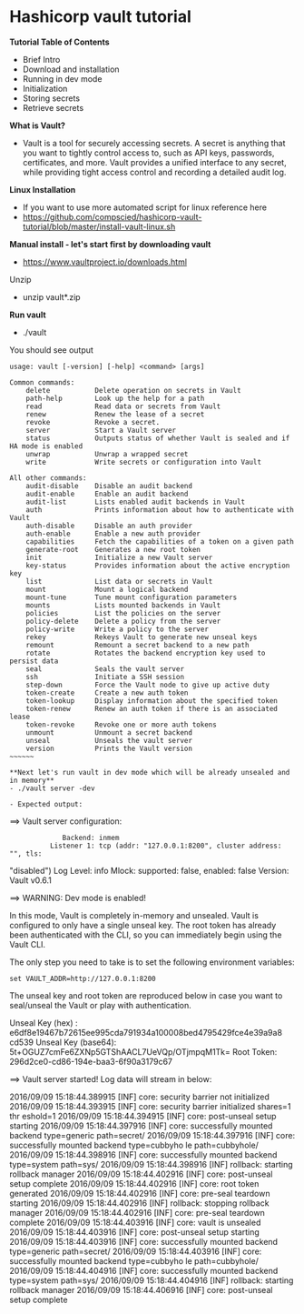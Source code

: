 # Hashicorp vault tutorial

**Tutorial Table of Contents** 
- Brief Intro
- Download and installation
- Running in dev mode
- Initialization 
- Storing secrets 
- Retrieve secrets

**What is Vault?**
- Vault is a tool for securely accessing secrets. A secret is anything that you want to tightly control access to, such as API keys, passwords, certificates, and more. Vault provides a unified interface to any secret, while providing tight access control and recording a detailed audit log.


**Linux Installation**
- If you want to use more automated script for linux reference here
- https://github.com/compscied/hashicorp-vault-tutorial/blob/master/install-vault-linux.sh


**Manual install - let's start first by downloading vault** 
- https://www.vaultproject.io/downloads.html

Unzip
- unzip vault*.zip

**Run vault**
- ./vault

You should see output
~~~~~~~
usage: vault [-version] [-help] <command> [args]

Common commands:
    delete           Delete operation on secrets in Vault
    path-help        Look up the help for a path
    read             Read data or secrets from Vault
    renew            Renew the lease of a secret
    revoke           Revoke a secret.
    server           Start a Vault server
    status           Outputs status of whether Vault is sealed and if HA mode is enabled
    unwrap           Unwrap a wrapped secret
    write            Write secrets or configuration into Vault

All other commands:
    audit-disable    Disable an audit backend
    audit-enable     Enable an audit backend
    audit-list       Lists enabled audit backends in Vault
    auth             Prints information about how to authenticate with Vault
    auth-disable     Disable an auth provider
    auth-enable      Enable a new auth provider
    capabilities     Fetch the capabilities of a token on a given path
    generate-root    Generates a new root token
    init             Initialize a new Vault server
    key-status       Provides information about the active encryption key
    list             List data or secrets in Vault
    mount            Mount a logical backend
    mount-tune       Tune mount configuration parameters
    mounts           Lists mounted backends in Vault
    policies         List the policies on the server
    policy-delete    Delete a policy from the server
    policy-write     Write a policy to the server
    rekey            Rekeys Vault to generate new unseal keys
    remount          Remount a secret backend to a new path
    rotate           Rotates the backend encryption key used to persist data
    seal             Seals the vault server
    ssh              Initiate a SSH session
    step-down        Force the Vault node to give up active duty
    token-create     Create a new auth token
    token-lookup     Display information about the specified token
    token-renew      Renew an auth token if there is an associated lease
    token-revoke     Revoke one or more auth tokens
    unmount          Unmount a secret backend
    unseal           Unseals the vault server
    version          Prints the Vault version
~~~~~~

**Next let's run vault in dev mode which will be already unsealed and in memory**
- ./vault server -dev

- Expected output:
~~~~~~~~~~
==> Vault server configuration:

                 Backend: inmem
              Listener 1: tcp (addr: "127.0.0.1:8200", cluster address: "", tls:
 "disabled")
               Log Level: info
                   Mlock: supported: false, enabled: false
                 Version: Vault v0.6.1

==> WARNING: Dev mode is enabled!

In this mode, Vault is completely in-memory and unsealed.
Vault is configured to only have a single unseal key. The root
token has already been authenticated with the CLI, so you can
immediately begin using the Vault CLI.

The only step you need to take is to set the following
environment variables:

    set VAULT_ADDR=http://127.0.0.1:8200

The unseal key and root token are reproduced below in case you
want to seal/unseal the Vault or play with authentication.

Unseal Key (hex)   : e6df8e19467b72615ee995cda791934a100008bed4795429fce4e39a9a8
cd539
Unseal Key (base64): 5t+OGUZ7cmFe6ZXNp5GTShAACL7UeVQp/OTjmpqM1Tk=
Root Token: 296d2ce0-cd86-194e-baa3-6f90a3179c67

==> Vault server started! Log data will stream in below:

2016/09/09 15:18:44.389915 [INF] core: security barrier not initialized
2016/09/09 15:18:44.393915 [INF] core: security barrier initialized shares=1 thr
eshold=1
2016/09/09 15:18:44.394915 [INF] core: post-unseal setup starting
2016/09/09 15:18:44.397916 [INF] core: successfully mounted backend type=generic
 path=secret/
2016/09/09 15:18:44.397916 [INF] core: successfully mounted backend type=cubbyho
le path=cubbyhole/
2016/09/09 15:18:44.398916 [INF] core: successfully mounted backend type=system
path=sys/
2016/09/09 15:18:44.398916 [INF] rollback: starting rollback manager
2016/09/09 15:18:44.402916 [INF] core: post-unseal setup complete
2016/09/09 15:18:44.402916 [INF] core: root token generated
2016/09/09 15:18:44.402916 [INF] core: pre-seal teardown starting
2016/09/09 15:18:44.402916 [INF] rollback: stopping rollback manager
2016/09/09 15:18:44.402916 [INF] core: pre-seal teardown complete
2016/09/09 15:18:44.403916 [INF] core: vault is unsealed
2016/09/09 15:18:44.403916 [INF] core: post-unseal setup starting
2016/09/09 15:18:44.403916 [INF] core: successfully mounted backend type=generic
 path=secret/
2016/09/09 15:18:44.403916 [INF] core: successfully mounted backend type=cubbyho
le path=cubbyhole/
2016/09/09 15:18:44.404916 [INF] core: successfully mounted backend type=system
path=sys/
2016/09/09 15:18:44.404916 [INF] rollback: starting rollback manager
2016/09/09 15:18:44.406916 [INF] core: post-unseal setup complete
~~~~~~~~~~

